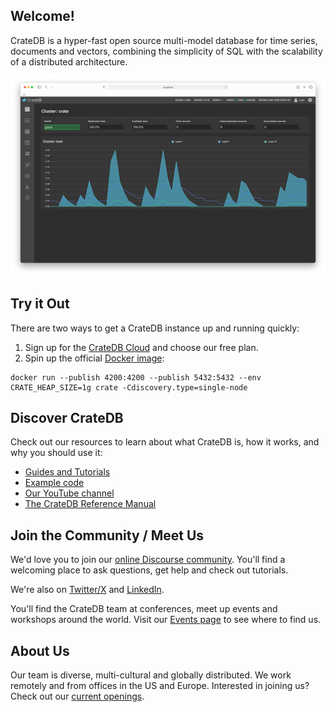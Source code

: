 ## Welcome!

CrateDB is a hyper-fast open source multi-model database for time series, documents and vectors, combining the simplicity of SQL with the scalability of a distributed architecture.

![The CrateDB Admin Interface](./crate-admin.gif)

## Try it Out

There are two ways to get a CrateDB instance up and running quickly:

1. Sign up for the [CrateDB Cloud](https://console.cratedb.cloud/) and choose our free plan.
1. Spin up the official [Docker image](https://hub.docker.com/r/crate/crate/):

```
docker run --publish 4200:4200 --publish 5432:5432 --env CRATE_HEAP_SIZE=1g crate -Cdiscovery.type=single-node
```

## Discover CrateDB

Check out our resources to learn about what CrateDB is, how it works, and why you should use it:

* [Guides and Tutorials](https://cratedb.com/docs/guide/)
* [Example code](https://github.com/crate/cratedb-examples)
* [Our YouTube channel](https://www.youtube.com/@CrateDB)
* [The CrateDB Reference Manual](https://cratedb.com/docs/crate/reference/en/latest/)

## Join the Community / Meet Us

We'd love you to join our [online Discourse community](https://community.cratedb.com/). You'll find a welcoming place to ask questions, get help and check out tutorials.  

We're also on [Twitter/X](https://twitter.com/cratedb) and [LinkedIn](https://www.linkedin.com/company/crateio/posts/?feedView=all).

You'll find the CrateDB team at conferences, meet up events and workshops around the world.  Visit our [Events page](https://cratedb.com/event) to see where to find us.


## About Us

Our team is diverse, multi-cultural and globally distributed.  We work remotely and from offices in the US and Europe. Interested in joining us?  Check out our [current openings](https://cratedb.com/company/career).